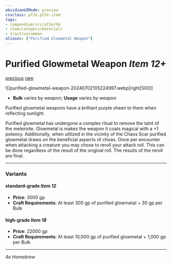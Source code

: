 ```yaml
---
obsidianUIMode: preview
cssclass: pf2e,pf2e-item
tags:
- compendium/src/pf2e/hb
- item/category/material/
- trait/uncommon
aliases: ["Purified Glowmetal Weapon"]
---
```

# Purified Glowmetal Weapon *Item 12+*  
[precious](rules/traits/precious.md "Precious Item Trait")  [rare](rules/traits/rare.md "Rare Rarity Trait")  

![[purified-glowmetal-weapon-20240702105224997.webp|right|500]]

- **Bulk** varies by weapon; **Usage** varies by weapon

Purified glowmetal weapons have a brilliant purple sheen to them when reflecting sunlight.

Purified glowmetal has undergone a complex ritual to remove the taint of the meteroite.  Glowmetal is makes the weapon it coats magical with a +1 potency.  Additionally, when utilized in the vicinity of the Chaos Scar purified glowmetal draws on the beneficial aspects of choas.  Once per encounter when attacking a creature you may chose to reroll your attack roll.  This can be done regardless of the result of the original roll.  The results of the reroll are final.

---

### Variants

#### standard-grade *Item 12*

- **Price**: 3000 gp
- **Craft Requirements**: At least 300 gp of purified glowmetal + 30 gp per Bulk

#### high-grade *Item 18*

- **Price**: 22000 gp
- **Craft Requirements**: At least 10,000 gp of purified glowmetal + 1,000 gp per Bulk

---
*4e Homebrew*